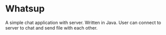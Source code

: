 # Whatsup
A simple chat application with server. Written in Java.
User can connect to server to chat and send file with each other.
